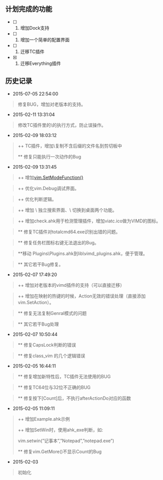 ## 计划完成的功能

- [ ] 1. 增加Dock支持
- [ ] 1. 增加一个简单的配置界面
- [ ] 1. 迁移TC插件
- [x] 1. 迁移Everything插件

## 历史记录

- 2015-07-05 22:54:00

> 修复BUG，增加对老版本的支持。

- 2015-02-11 13:31:04

> 修改TC插件里的\\的执行方式，防止误操作。

- 2015-02-09 18:03:12

> ++ TC插件，增加\\复制不含后缀的文件名到剪切板中
> 
> \*\* 修复只能执行一次动作的Bug

- 2015-02-09 13:31:45

> ++ 增加[vim.SetModeFunction()](https://github.com/linxinhong/VimDesktop/wiki/API#setmodefunctionfuncmodenamewinname)


> ++ 优化vim.Debug调试界面。


> ++ 优化判断逻辑。


> ++ 增加 \\ 独立搜索界面、\\ 切换到桌面两个功能。


> ++ 增加check.ahk用于检测管理插件，增加viatc.ico做为VIMD的图标。


> \*\* 修复TC插件对totalcmd64.exe识别出错的问题。


> \*\* 修复任务栏图标右键无法退出的Bug。


> \*\*移动 Plugins\\Plugins.ahk到lib\\vimd\_plugins.ahk，便于管理。


> \*\* 其它若干Bug修复。

- 2015-02-07 17:49:20

> ++ 增加对老版本的vimd插件的支持（可以直接迁移）


> ++ 增加在映射的热键的时候，Action无效的错误处理（直接添加vim.SetAction）。


> \*\* 修复无法复制Genral模式的问题


> \*\* 其它若干Bug处理

- 2015-02-07 10:50:44

> \*\* 修复CapsLock判断的错误


> \*\* 修复class\_vim 的几个逻辑错误

- 2015-02-05 16:44:11

> \*\* 修复增加新特性后，TC插件无法使用的BUG


> \*\* 修复TC64位与32位不正确的BUG


> \*\* 修复按下\[Count\]后，不执行afterActionDo对应的函数

- 2015-02-05 11:09:11

> ++ 增加Example.ahk示例
> 
> ++ 增加SetWin时，使用ahk\_exe判断，如:
> 
> vim.setwin(”记事本”,”Notepad”,”notepad.exe”)
> 
> \*\* 修复vim.GetMore()不显示Count的Bug

- 2015-02-03

> 初始化